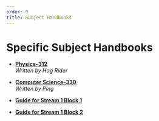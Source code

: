 ```yaml
---
order: 0
title: Subject Handbooks
---
```


# Specific Subject Handbooks

- **[Physics-312](https://drive.google.com/file/d/1py8JKrOgukfaTjo30Q5Vjh7KZP5FBWtM/view?usp=drive_link)**  
  *Written by Hog Rider*

- **[Computer Science-330](/wiki/other-materials)**  
  *Written by Ping*

- **[Guide for Stream 1 Block 1](/wiki/HandbookforS1b1)**

- **[Guide for Stream 1 Block 2](/wiki/HandbookforS1b2.md)**
  
